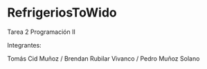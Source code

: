 # RefrigeriosToWido
Tarea 2 Programación II

Integrantes:

 Tomás Cid Muñoz / Brendan Rubilar Vivanco / Pedro Muñoz Solano 
